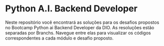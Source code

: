 # Python A.I. Backend Developer
Neste repositório você encontrará as soluções para os desafios propostos no Bootcamp Python ai Backend Developer da DIO.
As resoluções estão separadas por Branchs. Navegue entre elas para visualizar os códigos correspondentes a cada módulo e desafio proposto.
